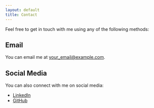 ```yaml
---
layout: default
title: Contact
---
```


Feel free to get in touch with me using any of the following methods:

## Email

You can email me at [your_email@example.com](mailto:your_email@example.com).

## Social Media

You can also connect with me on social media:

- [LinkedIn](https://www.linkedin.com/in/mark-johnstone-b04038242/)
- [GitHub](https://github.com/datadarter)
